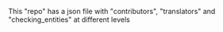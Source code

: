 This "repo" has a json file with "contributors", "translators" and "checking_entities" at different levels
